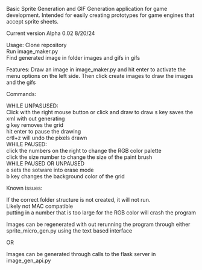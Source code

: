 Basic Sprite Generation and GIF Generation application for game development. Intended for easily creating prototypes for game engines that accept sprite sheets. 

Current version Alpha 0.02 8/20/24

Usage: 
Clone repository  
Run image_maker.py  
Find generated image in folder images and gifs in gifs  


Features: 
Draw an image in image_maker.py and hit enter to activate the menu options on the left side. Then click create images to draw the images and the gifs   
  
Commands:  
  
WHILE UNPASUSED:  
Click with the right mouse button or click and draw to draw
s key saves the xml with out generating  
g key removes the grid  
hit enter to pause the drawing  
crtl+z will undo the pixels drawn  
WHILE PAUSED:  
click the numbers on the right to change the RGB color palette  
click the size number to change the size of the paint brush  
WHILE PAUSED OR UNPAUSED  
e sets the sotware into erase mode  
b key changes the background color of the grid  

Known issues:  

If the correct folder structure is not created, it will not run.    
Likely not MAC compatible  
putting in a number that is too large for the RGB color will crash the program  

Images can be regenerated with out rerunning the program through either sprite_micro_gen.py using the text based interface  
  
OR  
  
Images can be generated through calls to the flask server in image_gen_api.py  
